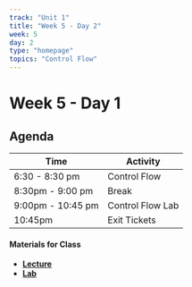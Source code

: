 ```yaml
---
track: "Unit 1"
title: "Week 5 - Day 2"
week: 5
day: 2
type: "homepage"
topics: "Control Flow"
---
```


# Week 5 - Day 1

## Agenda
| Time  | Activity |
| ----- | ------ |
| 6:30 - 8:30 pm | Control Flow |
| 8:30pm - 9:00 pm | Break |
| 9:00pm - 10:45 pm | Control Flow Lab |
| 10:45pm | Exit Tickets |

#### Materials for Class
- [**Lecture**](/unit1/week-5/day-2/slides)
- [**Lab**](/unit1/week-5/day-1/lab)